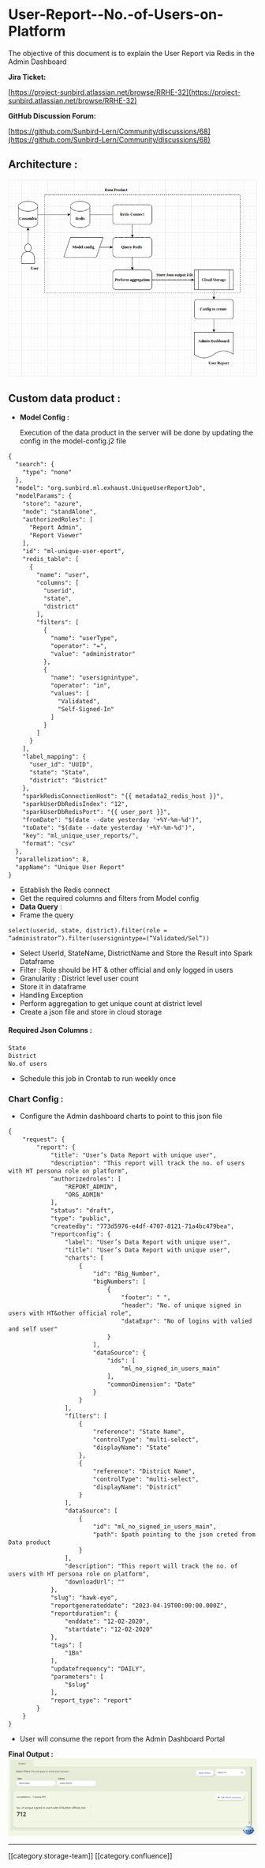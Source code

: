 # User-Report--No.-of-Users-on-Platform

The objective of this document is to explain the User Report via Redis in the Admin Dashboard

**Jira Ticket:**

[https://project-sunbird.atlassian.net/browse/RRHE-32](https://project-sunbird.atlassian.net/browse/RRHE-32)

**GitHub Discussion Forum:**

[https://github.com/Sunbird-Lern/Community/discussions/68](https://github.com/Sunbird-Lern/Community/discussions/68)

## Architecture :

![](<../../../../Analytics/Fullexport/images/storage/Screenshot from 2023-04-18 14-16-31.png>)

## Custom data product :

*   **Model Config :**

    Execution of the data product in the server will be done by updating the config in the model-config.j2 file

```
{
  "search": {
    "type": "none"
  },
  "model": "org.sunbird.ml.exhaust.UniqueUserReportJob",
  "modelParams": {
    "store": "azure",
    "mode": "standAlone",
    "authorizedRoles": [
      "Report Admin",
      "Report Viewer"
    ],
    "id": "ml-unique-user-eport",
    "redis_table": [
      {
        "name": "user",
        "columns": [
          "userid",
          "state",
          "district"
        ],
        "filters": [
          {
            "name": "userType",
            "operator": "=",
            "value": "administrator"
          },
          {
            "name": "usersignintype",
            "operator": "in",
            "values": [
              "Validated",
              "Self-Signed-In"
            ]
          }
        ]
      }
    ],
    "label_mapping": {
      "user_id": "UUID",
      "state": "State",
      "district": "District"
    },
    "sparkRedisConnectionHost": "{{ metadata2_redis_host }}",
    "sparkUserDbRedisIndex": "12",
    "sparkUserDbRedisPort": "{{ user_port }}",
    "fromDate": "$(date --date yesterday '+%Y-%m-%d')",
    "toDate": "$(date --date yesterday '+%Y-%m-%d')",
    "key": "ml_unique_user_reports/",
    "format": "csv"
  },
  "parallelization": 8,
  "appName": "Unique User Report"
}
```

* Establish the Redis connect
* Get the required columns and filters from Model config
* **Data Query** :
* Frame the query

```
select(userid, state, district).filter(role = “administrator”).filter(usersignintype=(“Validated/Sel“))
```

* Select UserId, StateName, DistrictName and Store the Result into Spark Dataframe
* Filter : Role should be HT & other official and only logged in users
* Granularity : District level user count
* Store it in dataframe
* Handling Exception
* Perform aggregation to get unique count at district level
* Create a json file and store in cloud storage

#### Required Json Columns :

```
State
District
No.of users
```

* Schedule this job in Crontab to run weekly once

### Chart Config :

* Configure the Admin dashboard charts to point to this json file

```
{
    "request": {
        "report": {
            "title": "User’s Data Report with unique user",
            "description": "This report will track the no. of users with HT persona role on platform",
            "authorizedroles": [
                "REPORT_ADMIN",
                "ORG_ADMIN"
            ],
            "status": "draft",
            "type": "public",
            "createdby": "773d5976-e4df-4707-8121-71a4bc479bea",
            "reportconfig": {
                "label": "User’s Data Report with unique user",
                "title": "User’s Data Report with unique user",
                "charts": [
                    {
                        "id": "Big_Number",
                        "bigNumbers": [
                            {
                                "footer": " ",
                                "header": "No. of unique signed in  users with HT&other official role",
                                "dataExpr": "No of logins with valied and self user"
                            }
                        ],
                        "dataSource": {
                            "ids": [
                                "ml_no_signed_in_users_main"
                            ],
                            "commonDimension": "Date"
                        }
                    }
                ],
                "filters": [
                    {
                        "reference": "State Name",
                        "controlType": "multi-select",
                        "displayName": "State"
                    },
                    {
                        "reference": "District Name",
                        "controlType": "multi-select",
                        "displayName": "District"
                    }
                ],
                "dataSource": [
                    {
                        "id": "ml_no_signed_in_users_main",
                        "path": $path pointing to the json creted from Data product
                    }
                ],
                "description": "This report will track the no. of users with HT persona role on platform",
                "downloadUrl": ""
            },
            "slug": "hawk-eye",
            "reportgenerateddate": "2023-04-19T00:00:00.000Z",
            "reportduration": {
                "enddate": "12-02-2020",
                "startdate": "12-02-2020"
            },
            "tags": [
                "1Bn"
            ],
            "updatefrequency": "DAILY",
            "parameters": [
                "$slug"
            ],
            "report_type": "report"
        }
    }
}
```

* User will consume the report from the Admin Dashboard Portal

**Final Output :** ![](<../../../../Analytics/Fullexport/images/storage/Screenshot from 2023-04-19 15-55-22.png>)

***

\[\[category.storage-team]] \[\[category.confluence]]
